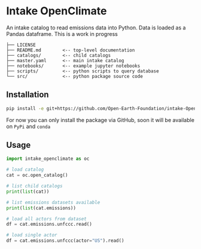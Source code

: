 # Intake OpenClimate

An intake catalog to read emissions data into Python. Data is loaded as a Pandas dataframe. This is a work in progress

```
├── LICENSE
├── README.md        <-- top-level documentation
├── catalogs/        <-- child catalogs
├── master.yaml      <-- main intake catalog
├── notebooks/       <-- example jupyter notebooks
├── scripts/         <-- python scripts to query database
└── src/             <-- python package source code
```

## Installation
```sh
pip install -e git+https://github.com/Open-Earth-Foundation/intake-OpenClimate.git#egg=intake-OpenClimate
```
For now you can only install the package via GitHub, soon it will be available on `PyPi` and `conda`

## Usage
```python
import intake_openclimate as oc

# load catalog
cat = oc.open_catalog()

# list child catalogs
print(list(cat))

# list emissions datasets available
print(list(cat.emissions))

# load all actors from dataset
df = cat.emissions.unfccc.read()

# load single actor
df = cat.emissions.unfccc(actor="US").read()
```
